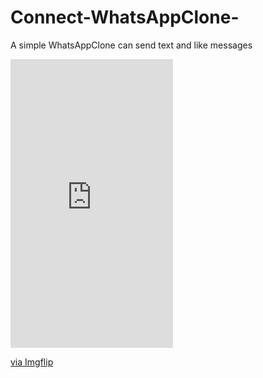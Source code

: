 # Connect-WhatsAppClone-
A simple WhatsAppClone can send text and like messages

<div style="width:260px;max-width:100%;"><div style="height:0;padding-bottom:177.69%;position:relative;"><iframe width="260" height="462" style="position:absolute;top:0;left:0;width:100%;height:100%;" frameBorder="0" src="https://imgflip.com/embed/51o1bj"></iframe></div><p><a href="https://imgflip.com/gif/51o1bj">via Imgflip</a></p></div>
